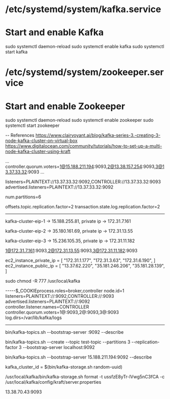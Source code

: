 # /etc/systemd/system/kafka.service
# Start and enable Kafka
sudo systemctl daemon-reload
sudo systemctl enable kafka
sudo systemctl start kafka

# /etc/systemd/system/zookeeper.service
# Start and enable Zookeeper
sudo systemctl daemon-reload
sudo systemctl enable zookeeper
sudo systemctl start zookeeper


-- References
https://www.clairvoyant.ai/blog/kafka-series-3.-creating-3-node-kafka-cluster-on-virtual-box
https://www.digitalocean.com/community/tutorials/how-to-set-up-a-multi-node-kafka-cluster-using-kraft



...
controller.quorum.voters=1@15.188.211.194:9093,2@13.38.157.254:9093,3@13.37.33.32:9093
...

listeners=PLAINTEXT://13.37.33.32:9092,CONTROLLER://13.37.33.32:9093
advertised.listeners=PLAINTEXT://13.37.33.32:9092

num.partitions=6

offsets.topic.replication.factor=2
transaction.state.log.replication.factor=2



------
kafka-cluster-eip-1 -> 15.188.255.81, private ip -> 172.31.7.161

kafka-cluster-eip-2 -> 35.180.161.69, private ip -> 172.31.13.55

kafka-cluster-eip-3 -> 15.236.105.35, private ip -> 172.31.11.182

1@172.31.7.161:9093,2@172.31.13.55:9093,3@172.31.11.182:9093

ec2_instance_private_ip = [
  "172.31.1.177",
  "172.31.3.63",
  "172.31.6.190",
]
ec2_instance_public_ip = [
  "13.37.62.220",
  "35.181.246.206",
  "35.181.28.139",
]

sudo chmod -R 777 /usr/local/kafka


-----$_COOKIEprocess.roles=broker,controller
node.id=1
listeners=PLAINTEXT://:9092,CONTROLLER://:9093
advertised.listeners=PLAINTEXT://<Node1-Public-IP>:9092
controller.listener.names=CONTROLLER
controller.quorum.voters=1@<Node1-Private-IP>:9093,2@<Node2-Private-IP>:9093,3@<Node3-Private-IP>:9093
log.dirs=/var/lib/kafka/logs


----------
bin/kafka-topics.sh --bootstrap-server <Node1-Public-IP>:9092 --describe

bin/kafka-topics.sh --create --topic test-topic --partitions 3 --replication-factor 3 --bootstrap-server localhost:9092

bin/kafka-topics.sh --bootstrap-server 15.188.211.194:9092 --describe


kafka_cluster_id = $(bin/kafka-storage.sh random-uuid)


/usr/local/kafka/bin/kafka-storage.sh format -t ussfzE8yTr-lVwg5nC3fCA -c /usr/local/kafka/config/kraft/server.properties

13.38.70.43:9093